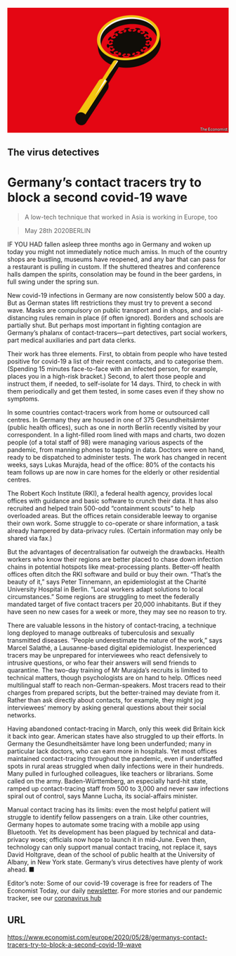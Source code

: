 ![](./images/20200530_EUD002.jpg)

## The virus detectives

# Germany’s contact tracers try to block a second covid-19 wave

> A low-tech technique that worked in Asia is working in Europe, too

> May 28th 2020BERLIN

IF YOU HAD fallen asleep three months ago in Germany and woken up today you might not immediately notice much amiss. In much of the country shops are bustling, museums have reopened, and any bar that can pass for a restaurant is pulling in custom. If the shuttered theatres and conference halls dampen the spirits, consolation may be found in the beer gardens, in full swing under the spring sun.

New covid-19 infections in Germany are now consistently below 500 a day. But as German states lift restrictions they must try to prevent a second wave. Masks are compulsory on public transport and in shops, and social-distancing rules remain in place (if often ignored). Borders and schools are partially shut. But perhaps most important in fighting contagion are Germany’s phalanx of contact-tracers—part detectives, part social workers, part medical auxiliaries and part data clerks.

Their work has three elements. First, to obtain from people who have tested positive for covid-19 a list of their recent contacts, and to categorise them. (Spending 15 minutes face-to-face with an infected person, for example, places you in a high-risk bracket.) Second, to alert those people and instruct them, if needed, to self-isolate for 14 days. Third, to check in with them periodically and get them tested, in some cases even if they show no symptoms.

In some countries contact-tracers work from home or outsourced call centres. In Germany they are housed in one of 375 Gesundheitsämter (public health offices), such as one in north Berlin recently visited by your correspondent. In a light-filled room lined with maps and charts, two dozen people (of a total staff of 98) were managing various aspects of the pandemic, from manning phones to tapping in data. Doctors were on hand, ready to be dispatched to administer tests. The work has changed in recent weeks, says Lukas Murajda, head of the office: 80% of the contacts his team follows up are now in care homes for the elderly or other residential centres.

The Robert Koch Institute (RKI), a federal health agency, provides local offices with guidance and basic software to crunch their data. It has also recruited and helped train 500-odd “containment scouts” to help overloaded areas. But the offices retain considerable leeway to organise their own work. Some struggle to co-operate or share information, a task already hampered by data-privacy rules. (Certain information may only be shared via fax.)

But the advantages of decentralisation far outweigh the drawbacks. Health workers who know their regions are better placed to chase down infection chains in potential hotspots like meat-processing plants. Better-off health offices often ditch the RKI software and build or buy their own. “That’s the beauty of it,” says Peter Tinnemann, an epidemiologist at the Charité University Hospital in Berlin. “Local workers adapt solutions to local circumstances.” Some regions are struggling to meet the federally mandated target of five contact tracers per 20,000 inhabitants. But if they have seen no new cases for a week or more, they may see no reason to try.

There are valuable lessons in the history of contact-tracing, a technique long deployed to manage outbreaks of tuberculosis and sexually transmitted diseases. “People underestimate the nature of the work,” says Marcel Salathé, a Lausanne-based digital epidemiologist. Inexperienced tracers may be unprepared for interviewees who react defensively to intrusive questions, or who fear their answers will send friends to quarantine. The two-day training of Mr Murajda’s recruits is limited to technical matters, though psychologists are on hand to help. Offices need multilingual staff to reach non-German-speakers. Most tracers read to their charges from prepared scripts, but the better-trained may deviate from it. Rather than ask directly about contacts, for example, they might jog interviewees’ memory by asking general questions about their social networks.

Having abandoned contact-tracing in March, only this week did Britain kick it back into gear. American states have also struggled to up their efforts. In Germany the Gesundheitsämter have long been underfunded; many in particular lack doctors, who can earn more in hospitals. Yet most offices maintained contact-tracing throughout the pandemic, even if understaffed spots in rural areas struggled when daily infections were in their hundreds. Many pulled in furloughed colleagues, like teachers or librarians. Some called on the army. Baden-Württemberg, an especially hard-hit state, ramped up contact-tracing staff from 500 to 3,000 and never saw infections spiral out of control, says Manne Lucha, its social-affairs minister.

Manual contact tracing has its limits: even the most helpful patient will struggle to identify fellow passengers on a train. Like other countries, Germany hopes to automate some tracing with a mobile app using Bluetooth. Yet its development has been plagued by technical and data-privacy woes; officials now hope to launch it in mid-June. Even then, technology can only support manual contact tracing, not replace it, says David Holtgrave, dean of the school of public health at the University of Albany, in New York state. Germany’s virus detectives have plenty of work ahead. ■

Editor’s note: Some of our covid-19 coverage is free for readers of The Economist Today, our daily [newsletter](https://www.economist.com/https://my.economist.com/user#newsletter). For more stories and our pandemic tracker, see our [coronavirus hub](https://www.economist.com//news/2020/03/11/the-economists-coverage-of-the-coronavirus)

## URL

https://www.economist.com/europe/2020/05/28/germanys-contact-tracers-try-to-block-a-second-covid-19-wave
